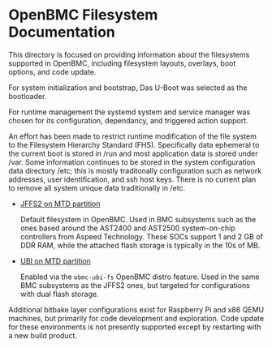 # OpenBMC Filesystem Documentation
This directory is focused on providing information about the filesystems
supported in OpenBMC, including filesystem layouts, overlays, boot options, and
code update.

For system initialization and bootstrap, Das U-Boot was selected as the
bootloader.

For runtime management the systemd system and service manager was chosen for its
configuration, dependancy, and triggered action support.

An effort has been made to restrict runtime modification of the file system to
the Filesystem Hierarchy Standard (FHS). Specifically data ephemeral to the
current boot is stored in /run and most application data is stored under /var.
Some information continues to be stored in the system configuration data
directory /etc; this is mostly traditonally configuration such as network
addresses, user identification, and ssh host keys. There is no current plan to
remove all system unique data traditionally in /etc.

- [JFFS2 on MTD partition](jffs2.md)

   Default filesystem in OpenBMC. Used in BMC subsystems such as the ones based
   around the AST2400 and AST2500 system-on-chip controllers from Aspeed
   Technology. These SOCs support 1 and 2 GB of DDR RAM, while the attached
   flash storage is typically in the 10s of MB.

- [UBI on MTD partition](ubi.md)

   Enabled via the `obmc-ubi-fs` OpenBMC distro feature. Used in the same BMC
   subsystems as the JFFS2 ones, but targeted for configurations with dual flash
   storage.

Additional bitbake layer configurations exist for Raspberry Pi and x86 QEMU
machines, but primarily for code development and exploration. Code update for
these environments is not presently supported except by restarting with a new
build product.

